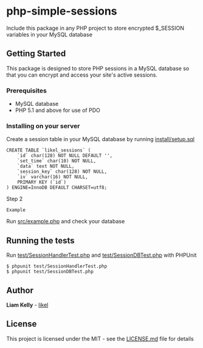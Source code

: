 # php-simple-sessions
Include this package in any PHP project to store encrypted $_SESSION variables in your MySQL database

## Getting Started

This package is designed to store PHP sessions in a MySQL database so that you can encrypt and access your site's active sessions.

### Prerequisites

* MySQL database
* PHP 5.1 and above for use of PDO

### Installing on your server

Create a session table in your MySQL database by running [install/setup.sql](install/setup.sql)

```
CREATE TABLE `likel_sessions` (
    `id` char(128) NOT NULL DEFAULT '',
    `set_time` char(10) NOT NULL,
    `data` text NOT NULL,
    `session_key` char(128) NOT NULL,
    `iv` varchar(16) NOT NULL,
    PRIMARY KEY (`id`)
) ENGINE=InnoDB DEFAULT CHARSET=utf8;
```

Step 2

```
Example
```

Run [src/example.php](src/example.php) and check your database

## Running the tests

Run [test/SessionHandlerTest.php](test/SessionHandlerTest.php) and [test/SessionDBTest.php](test/SessionDBTest.php) with PHPUnit

```
$ phpunit test/SessionHandlerTest.php
$ phpunit test/SessionDBTest.php
```

## Author

**Liam Kelly** - [likel](https://github.com/likel)

## License

This project is licensed under the MIT - see the [LICENSE.md](LICENSE.md) file for details
